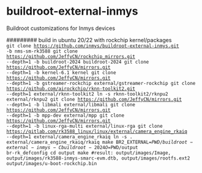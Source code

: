 # buildroot-external-inmys
Buildroot customizations for Inmys devices

######### build in ubuntu 20/22 with rockchip kernel/packages
<code>
git clone https://github.com/inmys/buildroot-external-inmys.git -b nms-sm-rk3588
git clone https://github.com/JeffyCN/rockchip_mirrors.git --depth=1 -b buildroot-2024 buildroot-2024 
git clone https://github.com/JeffyCN/mirrors.git --depth=1 -b kernel-6.1 kernel
git clone https://github.com/JeffyCN/mirrors.git --depth=1 -b gstreamer-rockchip external/gstreamer-rockchip
git clone https://github.com/airockchip/rknn-toolkit2.git --depth=1 external/rknn-toolkit2
ln -s rknn-toolkit2/rknpu2 external/rknpu2
git clone https://github.com/JeffyCN/mirrors.git --depth=1 -b libmali external/libmali
git clone https://github.com/JeffyCN/mirrors.git --depth=1 -b mpp-dev external/mpp
git clone https://github.com/JeffyCN/mirrors.git --depth=1 -b linux-rga-multi external/linux-rga
git clone https://gitlab.com/rk3588_linux/linux/external/camera_engine_rkaiq  --depth=1 external/camera_engine_rkaiq
ln -s . external/camera_engine_rkaiq/rkaiq
make BR2_EXTERNAL=$PWD/buildroot-external-inmys -C buildroot-2024 O=$PWD/output br-rk_defconfig
cd output
make
#result: output/images/Image, output/images/rk3588-inmys-smarc-evm.dtb, output/images/rootfs.ext2 output/images/u-boot-rockchip.bin
</code>
